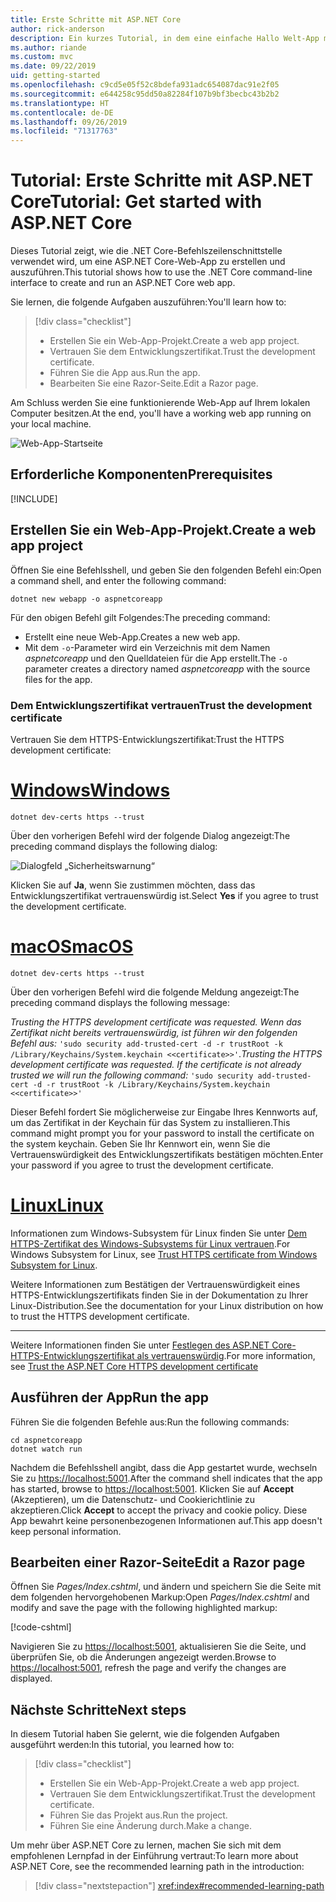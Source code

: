 ```yaml
---
title: Erste Schritte mit ASP.NET Core
author: rick-anderson
description: Ein kurzes Tutorial, in dem eine einfache Hallo Welt-App mit ASP.NET Core erstellt und ausgeführt wird.
ms.author: riande
ms.custom: mvc
ms.date: 09/22/2019
uid: getting-started
ms.openlocfilehash: c9cd5e05f52c8bdefa931adc654087dac91e2f05
ms.sourcegitcommit: e644258c95dd50a82284f107b9bf3becbc43b2b2
ms.translationtype: HT
ms.contentlocale: de-DE
ms.lasthandoff: 09/26/2019
ms.locfileid: "71317763"
---
```

# <a name="tutorial-get-started-with-aspnet-core"></a><span data-ttu-id="02c67-103">Tutorial: Erste Schritte mit ASP.NET Core</span><span class="sxs-lookup"><span data-stu-id="02c67-103">Tutorial: Get started with ASP.NET Core</span></span>

<span data-ttu-id="02c67-104">Dieses Tutorial zeigt, wie die .NET Core-Befehlszeilenschnittstelle verwendet wird, um eine ASP.NET Core-Web-App zu erstellen und auszuführen.</span><span class="sxs-lookup"><span data-stu-id="02c67-104">This tutorial shows how to use the .NET Core command-line interface to create and run an ASP.NET Core web app.</span></span>

<span data-ttu-id="02c67-105">Sie lernen, die folgende Aufgaben auszuführen:</span><span class="sxs-lookup"><span data-stu-id="02c67-105">You'll learn how to:</span></span>

> [!div class="checklist"]
> * <span data-ttu-id="02c67-106">Erstellen Sie ein Web-App-Projekt.</span><span class="sxs-lookup"><span data-stu-id="02c67-106">Create a web app project.</span></span>
> * <span data-ttu-id="02c67-107">Vertrauen Sie dem Entwicklungszertifikat.</span><span class="sxs-lookup"><span data-stu-id="02c67-107">Trust the development certificate.</span></span>
> * <span data-ttu-id="02c67-108">Führen Sie die App aus.</span><span class="sxs-lookup"><span data-stu-id="02c67-108">Run the app.</span></span>
> * <span data-ttu-id="02c67-109">Bearbeiten Sie eine Razor-Seite.</span><span class="sxs-lookup"><span data-stu-id="02c67-109">Edit a Razor page.</span></span>

<span data-ttu-id="02c67-110">Am Schluss werden Sie eine funktionierende Web-App auf Ihrem lokalen Computer besitzen.</span><span class="sxs-lookup"><span data-stu-id="02c67-110">At the end, you'll have a working web app running on your local machine.</span></span>

![Web-App-Startseite](_static/home-page.png)

## <a name="prerequisites"></a><span data-ttu-id="02c67-112">Erforderliche Komponenten</span><span class="sxs-lookup"><span data-stu-id="02c67-112">Prerequisites</span></span>

[!INCLUDE[](~/includes/3.0-SDK.md)]

## <a name="create-a-web-app-project"></a><span data-ttu-id="02c67-113">Erstellen Sie ein Web-App-Projekt.</span><span class="sxs-lookup"><span data-stu-id="02c67-113">Create a web app project</span></span>

<span data-ttu-id="02c67-114">Öffnen Sie eine Befehlsshell, und geben Sie den folgenden Befehl ein:</span><span class="sxs-lookup"><span data-stu-id="02c67-114">Open a command shell, and enter the following command:</span></span>

```dotnetcli
dotnet new webapp -o aspnetcoreapp
```

<span data-ttu-id="02c67-115">Für den obigen Befehl gilt Folgendes:</span><span class="sxs-lookup"><span data-stu-id="02c67-115">The preceding command:</span></span>

* <span data-ttu-id="02c67-116">Erstellt eine neue Web-App.</span><span class="sxs-lookup"><span data-stu-id="02c67-116">Creates a new web app.</span></span>  
* <span data-ttu-id="02c67-117">Mit dem `-o`-Parameter wird ein Verzeichnis mit dem Namen *aspnetcoreapp* und den Quelldateien für die App erstellt.</span><span class="sxs-lookup"><span data-stu-id="02c67-117">The `-o` parameter creates a directory named *aspnetcoreapp* with the source files for the app.</span></span>

### <a name="trust-the-development-certificate"></a><span data-ttu-id="02c67-118">Dem Entwicklungszertifikat vertrauen</span><span class="sxs-lookup"><span data-stu-id="02c67-118">Trust the development certificate</span></span>

<span data-ttu-id="02c67-119">Vertrauen Sie dem HTTPS-Entwicklungszertifikat:</span><span class="sxs-lookup"><span data-stu-id="02c67-119">Trust the HTTPS development certificate:</span></span>

# <a name="windowstabwindows"></a>[<span data-ttu-id="02c67-120">Windows</span><span class="sxs-lookup"><span data-stu-id="02c67-120">Windows</span></span>](#tab/windows)

```dotnetcli
dotnet dev-certs https --trust
```

<span data-ttu-id="02c67-121">Über den vorherigen Befehl wird der folgende Dialog angezeigt:</span><span class="sxs-lookup"><span data-stu-id="02c67-121">The preceding command displays the following dialog:</span></span>

![Dialogfeld „Sicherheitswarnung“](~/getting-started/_static/cert.png)

<span data-ttu-id="02c67-123">Klicken Sie auf **Ja**, wenn Sie zustimmen möchten, dass das Entwicklungszertifikat vertrauenswürdig ist.</span><span class="sxs-lookup"><span data-stu-id="02c67-123">Select **Yes** if you agree to trust the development certificate.</span></span>

# <a name="macostabmacos"></a>[<span data-ttu-id="02c67-124">macOS</span><span class="sxs-lookup"><span data-stu-id="02c67-124">macOS</span></span>](#tab/macos)

```dotnetcli
dotnet dev-certs https --trust
```

<span data-ttu-id="02c67-125">Über den vorherigen Befehl wird die folgende Meldung angezeigt:</span><span class="sxs-lookup"><span data-stu-id="02c67-125">The preceding command displays the following message:</span></span>

<span data-ttu-id="02c67-126">*Trusting the HTTPS development certificate was requested. Wenn das Zertifikat nicht bereits vertrauenswürdig, ist führen wir den folgenden Befehl aus:*  `'sudo security add-trusted-cert -d -r trustRoot -k /Library/Keychains/System.keychain <<certificate>>'`.</span><span class="sxs-lookup"><span data-stu-id="02c67-126">*Trusting the HTTPS development certificate was requested. If the certificate is not already trusted we will run the following command:* `'sudo security add-trusted-cert -d -r trustRoot -k /Library/Keychains/System.keychain <<certificate>>'`</span></span>

<span data-ttu-id="02c67-127">Dieser Befehl fordert Sie möglicherweise zur Eingabe Ihres Kennworts auf, um das Zertifikat in der Keychain für das System zu installieren.</span><span class="sxs-lookup"><span data-stu-id="02c67-127">This command might prompt you for your password to install the certificate on the system keychain.</span></span> <span data-ttu-id="02c67-128">Geben Sie Ihr Kennwort ein, wenn Sie die Vertrauenswürdigkeit des Entwicklungszertifikats bestätigen möchten.</span><span class="sxs-lookup"><span data-stu-id="02c67-128">Enter your password if you agree to trust the development certificate.</span></span>

# <a name="linuxtablinux"></a>[<span data-ttu-id="02c67-129">Linux</span><span class="sxs-lookup"><span data-stu-id="02c67-129">Linux</span></span>](#tab/linux)

<span data-ttu-id="02c67-130">Informationen zum Windows-Subsystem für Linux finden Sie unter [Dem HTTPS-Zertifikat des Windows-Subsystems für Linux vertrauen](xref:security/enforcing-ssl#wsl).</span><span class="sxs-lookup"><span data-stu-id="02c67-130">For Windows Subsystem for Linux, see [Trust HTTPS certificate from Windows Subsystem for Linux](xref:security/enforcing-ssl#wsl).</span></span>

<span data-ttu-id="02c67-131">Weitere Informationen zum Bestätigen der Vertrauenswürdigkeit eines HTTPS-Entwicklungszertifikats finden Sie in der Dokumentation zu Ihrer Linux-Distribution.</span><span class="sxs-lookup"><span data-stu-id="02c67-131">See the documentation for your Linux distribution on how to trust the HTTPS development certificate.</span></span>

---

<span data-ttu-id="02c67-132">Weitere Informationen finden Sie unter [Festlegen des ASP.NET Core-HTTPS-Entwicklungszertifikat als vertrauenswürdig](xref:security/enforcing-ssl#trust-the-aspnet-core-https-development-certificate-on-windows-and-macos).</span><span class="sxs-lookup"><span data-stu-id="02c67-132">For more information, see [Trust the ASP.NET Core HTTPS development certificate](xref:security/enforcing-ssl#trust-the-aspnet-core-https-development-certificate-on-windows-and-macos)</span></span>

## <a name="run-the-app"></a><span data-ttu-id="02c67-133">Ausführen der App</span><span class="sxs-lookup"><span data-stu-id="02c67-133">Run the app</span></span>

<span data-ttu-id="02c67-134">Führen Sie die folgenden Befehle aus:</span><span class="sxs-lookup"><span data-stu-id="02c67-134">Run the following commands:</span></span>

```dotnetcli
cd aspnetcoreapp
dotnet watch run
```

<span data-ttu-id="02c67-135">Nachdem die Befehlsshell angibt, dass die App gestartet wurde, wechseln Sie zu [https://localhost:5001](https://localhost:5001).</span><span class="sxs-lookup"><span data-stu-id="02c67-135">After the command shell indicates that the app has started, browse to [https://localhost:5001](https://localhost:5001).</span></span> <span data-ttu-id="02c67-136">Klicken Sie auf **Accept** (Akzeptieren), um die Datenschutz- und Cookierichtlinie zu akzeptieren.</span><span class="sxs-lookup"><span data-stu-id="02c67-136">Click **Accept** to accept the privacy and cookie policy.</span></span> <span data-ttu-id="02c67-137">Diese App bewahrt keine personenbezogenen Informationen auf.</span><span class="sxs-lookup"><span data-stu-id="02c67-137">This app doesn't keep personal information.</span></span>

## <a name="edit-a-razor-page"></a><span data-ttu-id="02c67-138">Bearbeiten einer Razor-Seite</span><span class="sxs-lookup"><span data-stu-id="02c67-138">Edit a Razor page</span></span>

<span data-ttu-id="02c67-139">Öffnen Sie *Pages/Index.cshtml*, und ändern und speichern Sie die Seite mit dem folgenden hervorgehobenen Markup:</span><span class="sxs-lookup"><span data-stu-id="02c67-139">Open *Pages/Index.cshtml* and modify and save the page with the following highlighted markup:</span></span>

[!code-cshtml[](sample/index.cshtml?highlight=9)]

<span data-ttu-id="02c67-140">Navigieren Sie zu [https://localhost:5001](https://localhost:5001), aktualisieren Sie die Seite, und überprüfen Sie, ob die Änderungen angezeigt werden.</span><span class="sxs-lookup"><span data-stu-id="02c67-140">Browse to [https://localhost:5001](https://localhost:5001), refresh the page and verify the changes are displayed.</span></span>

## <a name="next-steps"></a><span data-ttu-id="02c67-141">Nächste Schritte</span><span class="sxs-lookup"><span data-stu-id="02c67-141">Next steps</span></span>

<span data-ttu-id="02c67-142">In diesem Tutorial haben Sie gelernt, wie die folgenden Aufgaben ausgeführt werden:</span><span class="sxs-lookup"><span data-stu-id="02c67-142">In this tutorial, you learned how to:</span></span>

> [!div class="checklist"]
> * <span data-ttu-id="02c67-143">Erstellen Sie ein Web-App-Projekt.</span><span class="sxs-lookup"><span data-stu-id="02c67-143">Create a web app project.</span></span>
> * <span data-ttu-id="02c67-144">Vertrauen Sie dem Entwicklungszertifikat.</span><span class="sxs-lookup"><span data-stu-id="02c67-144">Trust the development certificate.</span></span>
> * <span data-ttu-id="02c67-145">Führen Sie das Projekt aus.</span><span class="sxs-lookup"><span data-stu-id="02c67-145">Run the project.</span></span>
> * <span data-ttu-id="02c67-146">Führen Sie eine Änderung durch.</span><span class="sxs-lookup"><span data-stu-id="02c67-146">Make a change.</span></span>

<span data-ttu-id="02c67-147">Um mehr über ASP.NET Core zu lernen, machen Sie sich mit dem empfohlenen Lernpfad in der Einführung vertraut:</span><span class="sxs-lookup"><span data-stu-id="02c67-147">To learn more about ASP.NET Core, see the recommended learning path in the introduction:</span></span>

> [!div class="nextstepaction"]
> <xref:index#recommended-learning-path>
